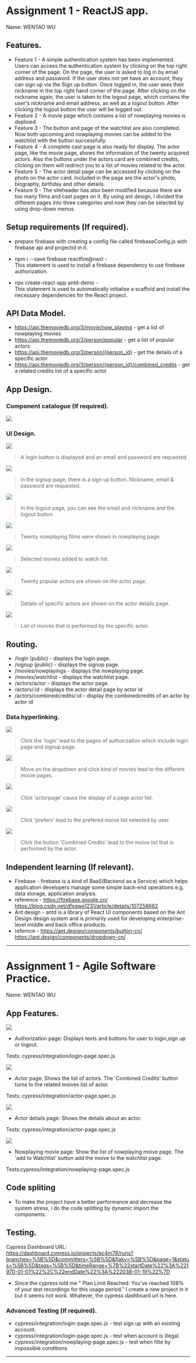 # Assignment 1 - ReactJS app.

Name: WENTAO WU

## Features.
 
 + Feature 1 -  A simple authentication system has been implemented. Users can access the authentication system by clicking on the top right corner of the page. On the page, the user is asked to log in by email address and password. If the user does not yet have an account, they can sign up via the Sign up button. Once logged in, the user sees their nickname in the top right hand corner of the page. After clicking on the nickname again, the user is taken to the logout page, which contains the user's nickname and email address, as well as a logout button. After clicking the logout button the user will be logged out.
 + Feature 2 - A movie page which contains a list of nowplaying movies is deploied. 
 + Feature 3 - The button and page of the watchlist are also completed. Now both upcoming and nowplaying movies can be added to the watchlist with the button successfully.
 + Feature 4 -  A complete cast page is also ready for display. The actor page, like the movie page, shows the information of the twenty acquired actors. Also the buttons under the actors card are combined credits, clicking on them will redirect you to a list of movies related to the actor.
 + Feature 5 - The actor detail page can be accessed by clicking on the photo on the actor card. Included in the page are the actor's photo, biography, birthday and other details.
 + Feature 6 - The siteheader has also been modified because there are too many films and cast pages on it. By using ant design, I divided the different pages into three categories and now they can be selected by using drop-down menus.


## Setup requirements (If required).

+ prepare firebase with creating a config file called firebaseConfig.js with firebase api and projectid in it.

+ npm i --save firebase reactfire@next -         
This statement is used to install a firebase dependency to use firebase authorization.

+ npx create-react-app antd-demo -      
This statement is used to automatically initialise a scaffold and install the necessary dependencies for the React project.


## API Data Model.

+ https://api.themoviedb.org/3/movie/now_playing - get a list of nowplaying movies
+ https://api.themoviedb.org/3/person/popular - get a list of popular actors
+ https://api.themoviedb.org/3/person/{person_id} - get the details of a specific actor
+ https://api.themoviedb.org/3/person/{person_id}/combined_credits - get a related credits list of a specific actor


## App Design.

### Component catalogue (If required).

![][stories]

### UI Design.


![][loginpage]
>A login button is displayed and an email and password are requested

![][signuppage]
>in the signup page, there is a sign up button. Nickname, email & password are requested.

![][logoutpage]
>In the logout page, you can see the email and nickname and the logout button

![][nowplaying]
>Twenty nowplaying films were shown in nowplaying page.

![][watchlistpage]
>Selected movies added to watch list.

![][actorpage]
>Twenty popular actors are shown on the actor page.

![][actordetail]
>Details of specific actors are shown on the actor details page.

![][combinedcredits]
>List of moives that is performed by the specific actor.

## Routing.

+ /login (public) - displays the login page.
+ /signup (public) - displays the signup page.
+ /movies/nowplayings - displays the nowplaying page.
+ /movies/watchlist - displays the watchlist page.
+ /actors/actor - displays the actor page.
+ /actors/:id - displays the actor detail page by actor id
+ /actors/combinedcredits/:id - display the combinedcredits of an actor by actor id

### Data hyperlinking.

![][authorization]
>Click the 'login' lead to the pages of authorization which include login page and signup page.

![][hyperlinkmovie]
>Move on the dropdown and click kind of movies lead to the different movie pages.

![][hyperlinkactor]
>Click 'actorpage' cause the display of a page  actor list.

![][hyperlinkprefer]
>Click 'prefers' lead to the prefered moive list selected by user.

![][hyperlinkcombined]
>Click the button 'Combined Credits' lead to the moive list that is performed by the actor.


## Independent learning (If relevant).

+ Firebase - firebase is a kind of BaaS(Backend as a Service) which helps application developers manage some simple back-end operations e.g. data storage, application analysis.
+ reference - https://firebase.google.cn/                https://blog.csdn.net/dfsgwe1231/article/details/107258662
+ Ant design - antd is a library of React UI components based on the Ant Design design system and is primarily used for developing enterprise-level middle and back office products.
+ refernce - https://ant.design/components/button-cn/
https://ant.design/components/dropdown-cn/ 
---------------------------------

# Assignment 1 - Agile Software Practice.

Name: WENTAO WU

## App Features.

![][authorization]
+ Authorization page: Displays texts and buttons for user to login,sign up or logout.

Tests: cypress/integration/login-page.spec.js

![][actorpage]
+ Actor page: Shows the list of actors. The 'Combined Credits' button turns to the related moives list of actor.

Tests: cypress/integration/actor-page.spec.js

![][actordetail]
+ Actor details page: Shows the details about an actor.

Tests: cypress/integration/actor-page.spec.js

![][nowplaying]
+ Nowplaying movie page: Show the list of nowplaying moive page. The 'add to Watchlist' button add the moive to the watchlist page.

Tests:cypress/integration/nowplaying-page.spec.js

## Code spliting
+ To make the project have a better performance and decrease the system stress, i do the code splitting by dynamic import the components.
                                                
## Testing.

Cypress Dashboard URL: https://dashboard.cypress.io/projects/ec4m78/runs?branches=%5B%5D&committers=%5B%5D&flaky=%5B%5D&page=1&status=%5B%5D&tags=%5B%5D&timeRange=%7B%22startDate%22%3A%221970-01-01%22%2C%22endDate%22%3A%222038-01-19%22%7D

+ Since the cypress told me " Plan Limit Reached: You've reached 108% of your test recordings  for this usage period." I create a new project in it but it seems not work. Whatever, the cypress dashboard url is here.
  

### Advanced Testing (If required).

+ cypress/integration/login-page.spec.js - test sign up with an existing account.
+ cypress/integration/login-page.spec.js - test when account is illegal.
+ cypress/integration/nowplaying-page.spec.js - test when filte by impossible conditions
---------------------------------

[loginpage]: ./public/loginpage.png
[signuppage]: ./public/signuppage.png
[logoutpage]: ./public/logoutpage.png
[nowplaying]: ./public/nowplaying.png
[watchlistpage]: ./public/watchlistpage.png
[actorpage]: ./public/actorpage.png
[actordetail]: ./public/actordetail.png
[combinedcredits]: ./public/combinedcreditspage.png
[stories]: ./public/storybook.png
[authorization]: ./public/hyperlinklogin.png
[hyperlinkmovie]: ./public/hyperlinkmovie.png
[hyperlinkactor]: ./public/hyperlinkactor.png
[hyperlinkprefer]: ./public/hyperlinkprefer.png
[hyperlinkwatchlist]: ./public/hyperlinkwatchlist.png
[hyperlinkcombined]: ./public/hyperlinkcombined.png
[codesplit]: ./public/codesplit
